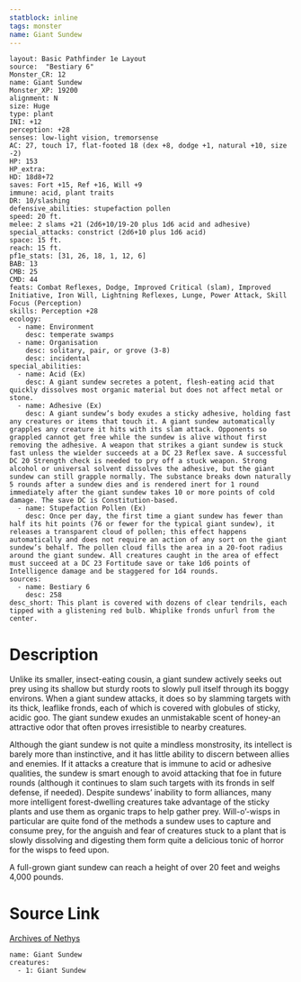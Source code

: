 ```yaml
---
statblock: inline
tags: monster
name: Giant Sundew
---
```

```statblock
layout: Basic Pathfinder 1e Layout
source:  "Bestiary 6"
Monster_CR: 12
name: Giant Sundew
Monster_XP: 19200
alignment: N
size: Huge
type: plant
INI: +12
perception: +28
senses: low-light vision, tremorsense
AC: 27, touch 17, flat-footed 18 (dex +8, dodge +1, natural +10, size -2)
HP: 153
HP_extra: 
HD: 18d8+72
saves: Fort +15, Ref +16, Will +9
immune: acid, plant traits
DR: 10/slashing
defensive_abilities: stupefaction pollen
speed: 20 ft.
melee: 2 slams +21 (2d6+10/19-20 plus 1d6 acid and adhesive)
special_attacks: constrict (2d6+10 plus 1d6 acid)
space: 15 ft.
reach: 15 ft.
pf1e_stats: [31, 26, 18, 1, 12, 6]
BAB: 13
CMB: 25
CMD: 44
feats: Combat Reflexes, Dodge, Improved Critical (slam), Improved Initiative, Iron Will, Lightning Reflexes, Lunge, Power Attack, Skill Focus (Perception)
skills: Perception +28
ecology:
  - name: Environment
    desc: temperate swamps
  - name: Organisation
    desc: solitary, pair, or grove (3-8)
    desc: incidental
special_abilities:
  - name: Acid (Ex)
    desc: A giant sundew secretes a potent, flesh-eating acid that quickly dissolves most organic material but does not affect metal or stone.
  - name: Adhesive (Ex)
    desc: A giant sundew’s body exudes a sticky adhesive, holding fast any creatures or items that touch it. A giant sundew automatically grapples any creature it hits with its slam attack. Opponents so grappled cannot get free while the sundew is alive without first removing the adhesive. A weapon that strikes a giant sundew is stuck fast unless the wielder succeeds at a DC 23 Reflex save. A successful DC 20 Strength check is needed to pry off a stuck weapon. Strong alcohol or universal solvent dissolves the adhesive, but the giant sundew can still grapple normally. The substance breaks down naturally 5 rounds after a sundew dies and is rendered inert for 1 round immediately after the giant sundew takes 10 or more points of cold damage. The save DC is Constitution-based.
  - name: Stupefaction Pollen (Ex)
    desc: Once per day, the first time a giant sundew has fewer than half its hit points (76 or fewer for the typical giant sundew), it releases a transparent cloud of pollen; this effect happens automatically and does not require an action of any sort on the giant sundew’s behalf. The pollen cloud fills the area in a 20-foot radius around the giant sundew. All creatures caught in the area of effect must succeed at a DC 23 Fortitude save or take 1d6 points of Intelligence damage and be staggered for 1d4 rounds.
sources:
  - name: Bestiary 6
    desc: 258
desc_short: This plant is covered with dozens of clear tendrils, each tipped with a glistening red bulb. Whiplike fronds unfurl from the center.
```
# Description
Unlike its smaller, insect-eating cousin, a giant sundew actively seeks out prey using its shallow but sturdy roots to slowly pull itself through its boggy environs. When a giant sundew attacks, it does so by slamming targets with its thick, leaflike fronds, each of which is covered with globules of sticky, acidic goo. The giant sundew exudes an unmistakable scent of honey-an attractive odor that often proves irresistible to nearby creatures. 

Although the giant sundew is not quite a mindless monstrosity, its intellect is barely more than instinctive, and it has little ability to discern between allies and enemies. If it attacks a creature that is immune to acid or adhesive qualities, the sundew is smart enough to avoid attacking that foe in future rounds (although it continues to slam such targets with its fronds in self defense, if needed). Despite sundews’ inability to form alliances, many more intelligent forest-dwelling creatures take advantage of the sticky plants and use them as organic traps to help gather prey. Will-o’-wisps in particular are quite fond of the methods a sundew uses to capture and consume prey, for the anguish and fear of creatures stuck to a plant that is slowly dissolving and digesting them form quite a delicious tonic of horror for the wisps to feed upon. 

A full-grown giant sundew can reach a height of over 20 feet and weighs 4,000 pounds.
# Source Link
[Archives of Nethys](https://aonprd.com/MonsterDisplay.aspx?ItemName=Giant%20Sundew)
```encounter-table
name: Giant Sundew
creatures:
  - 1: Giant Sundew
```
